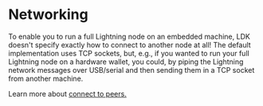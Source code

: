# Networking

To enable you to run a full Lightning node on an embedded machine, LDK doesn't specify exactly how to connect to another node at all! The default implementation uses TCP sockets, but, e.g., if you wanted to run your full Lightning node on a hardware wallet, you could, by piping the Lightning network messages over USB/serial and then sending them in a TCP socket from another machine.

Learn more about [connect to peers.](../building-a-node-with-ldk/connect-to-peers.md)